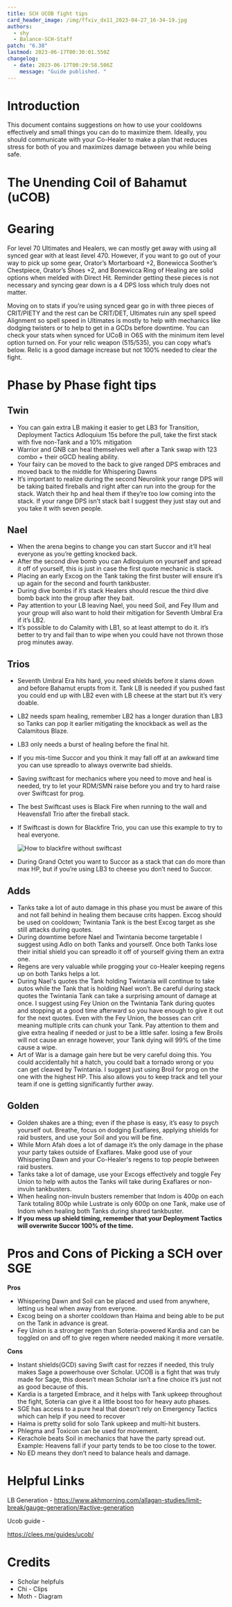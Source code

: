 ```yaml
---
title: SCH UCOB fight tips
card_header_image: /img/ffxiv_dx11_2023-04-27_16-34-19.jpg
authors:
  - shy
  - Balance-SCH-Staff
patch: "6.38"
lastmod: 2023-06-17T00:30:01.550Z
changelog:
  - date: 2023-06-17T00:29:58.506Z
    message: "Guide published. "
---
```


# Introduction

This document contains suggestions on how to use your cooldowns effectively and small things you can do to maximize them. Ideally, you should communicate with your Co-Healer to make a plan that reduces stress for both of you and maximizes damage between you while being safe.

# The Unending Coil of Bahamut (uCOB)

# Gearing

For level 70 Ultimates and Healers, we can mostly get away with using all synced gear with at least ilevel 470. However, if you want to go out of your way to pick up some gear, Orator’s Mortarboard +2, Bonewicca Soother’s Chestpiece, Orator’s Shoes +2, and Bonewicca Ring of Healing are solid options when melded with Direct Hit. Reminder getting these pieces is not necessary and syncing gear down is a 4 DPS loss which truly does not matter.

Moving on to stats if you’re using synced gear go in with three pieces of CRIT/PIETY and the rest can be CRIT/DET, Ultimates ruin any spell speed Alignment so spell speed in Ultimates is mostly to help with mechanics like dodging twisters or to help to get in a GCDs before downtime. You can check your stats when synced for UCoB in O6S with the minimum item level option turned on. For your relic weapon (515/535), you can copy what’s below. Relic is a good damage increase but not 100% needed to clear the fight.

# Phase by Phase fight tips

## Twin

- You can gain extra LB making it easier to get LB3 for Transition, Deployment Tactics Adloquium 15s before the pull, take the first stack with five non-Tank and a 10% mitigation
- Warrior and GNB can heal themselves well after a Tank swap with 123 combo + their oGCD healing ability.
- Your fairy can be moved to the back to give ranged DPS embraces and moved back to the middle for Whispering Dawns
- It’s important to realize during the second Neurolink your range DPS will be taking baited fireballs and right after can run into the group for the stack. Watch their hp and heal them if they’re too low coming into the stack. If your range DPS isn’t stack bait I suggest they just stay out and you take it with seven people.

## Nael

- When the arena begins to change you can start Succor and it’ll heal everyone as you’re getting knocked back.
- After the second dive bomb you can Adloquium on yourself and spread it off of yourself, this is just in case the first quote mechanic is stack.
- Placing an early Excog on the Tank taking the first buster will ensure it’s up again for the second and fourth tankbuster.
- During dive bombs if it’s stack Healers should rescue the third dive bomb back into the group after they bait.
- Pay attention to your LB leaving Nael, you need Soil, and Fey Illum and your group will also want to hold their mitigation for Seventh Umbral Era if it’s LB2.
- It’s possible to do Calamity with LB1, so at least attempt to do it. it’s better to try and fail than to wipe when you could have not thrown those prog minutes away.

## Trios

- Seventh Umbral Era hits hard, you need shields before it slams down and before Bahamut erupts from it. Tank LB is needed if you pushed fast you could end up with LB2 even with LB cheese at the start but it’s very doable.
- LB2 needs spam healing, remember LB2 has a longer duration than LB3 so Tanks can pop it earlier mitigating the knockback as well as the Calamitous Blaze.
- LB3 only needs a burst of healing before the final hit.
- If you mis-time Succor and you think it may fall off at an awkward time you can use spreadlo to always overwrite bad shields.
- Saving swiftcast for mechanics where you need to move and heal is needed, try to let your RDM/SMN raise before you and try to hard raise over Swiftcast for prog.
- The best Swiftcast uses is Black Fire when running to the wall and Heavensfall Trio after the fireball stack.
- If Swiftcast is down for Blackfire Trio, you can use this example to try to heal everyone.

  ![How to blackfire without swiftcast](/img/unknown.png "Swiftcastless blackfire")

- During Grand Octet you want to Succor as a stack that can do more than max HP, but if you’re using LB3 to cheese you don’t need to Succor.

## Adds

- Tanks take a lot of auto damage in this phase you must be aware of this and not fall behind in healing them because crits happen. Excog should be used on cooldown; Twintania Tank is the best Excog target as she still attacks during quotes.
- During downtime before Nael and Twintania become targetable I suggest using Adlo on both Tanks and yourself. Once both Tanks lose their initial shield you can spreadlo it off of yourself giving them an extra one.
- Regens are very valuable while progging your co-Healer keeping regens up on both Tanks helps a lot.
- During Nael's quotes the Tank holding Twintania will continue to take autos while the Tank that is holding Nael won’t. Be careful during stack quotes the Twintania Tank can take a surprising amount of damage at once. I suggest using Fey Union on the Twintania Tank during quotes and stopping at a good time afterward so you have enough to give it out for the next quotes. Even with the Fey Union, the bosses can crit meaning multiple crits can chunk your Tank. Pay attention to them and give extra healing if needed or just to be a little safer. losing a few Broils will not cause an enrage however, your Tank dying will 99% of the time cause a wipe.
- Art of War is a damage gain here but be very careful doing this. You could accidentally hit a hatch, you could bait a tornado wrong or you can get cleaved by Twintania. I suggest just using Broil for prog on the one with the highest HP. This also allows you to keep track and tell your team if one is getting significantly further away.

## Golden

- Golden shakes are a thing; even if the phase is easy, it’s easy to psych yourself out. Breathe, focus on dodging Exaflares, applying shields for raid busters, and use your Soil and you will be fine.
- While Morn Afah does a lot of damage it’s the only damage in the phase your party takes outside of Exaflares. Make good use of your Whispering Dawn and your Co-Healer's regens to top people between raid busters.
- Tanks take a lot of damage, use your Excogs effectively and toggle Fey Union to help with autos the Tanks will take during Exaflares or non-invuln tankbusters.
- When healing non-invuln busters remember that Indom is 400p on each Tank totaling 800p while Lustrate is only 600p on one Tank, make use of Indom when healing both Tanks during shared tankbuster.
- **If you mess up shield timing, remember that your Deployment Tactics will overwrite Succor 100% of the time.**

# Pros and Cons of Picking a SCH over SGE

**Pros**

- Whispering Dawn and Soil can be placed and used from anywhere, letting us heal when away from everyone.
- Excog being on a shorter cooldown than Haima and being able to be put on the Tank in advance is great.
- Fey Union is a stronger regen than Soteria-powered Kardia and can be toggled on and off to give regen where needed making it more versatile.

**Cons**

- Instant shields(GCD) saving Swift cast for rezzes if needed, this truly makes Sage a powerhouse over Scholar. UCOB is a fight that was truly made for Sage, this doesn’t mean Scholar isn’t a fine choice it’s just not as good because of this.
- Kardia is a targeted Embrace, and it helps with Tank upkeep throughout the fight, Soteria can give it a little boost too for heavy auto phases.
- SGE has access to a pure heal that doesn’t rely on Emergency Tactics which can help if you need to recover
- Haima is pretty solid for solo Tank upkeep and multi-hit busters.
- Phlegma and Toxicon can be used for movement.
- Kerachole beats Soil in mechanics that have the party spread out. Example: Heavens fall if your party tends to be too close to the tower.
- No ED means they don’t need to balance heals and damage.

# Helpful Links

LB Generation - <https://www.akhmorning.com/allagan-studies/limit-break/gauge-generation/#active-generation>

Ucob guide -

<https://clees.me/guides/ucob/>

# Credits

- Scholar helpfuls
- Chi - Clips
- Moth - Diagram
